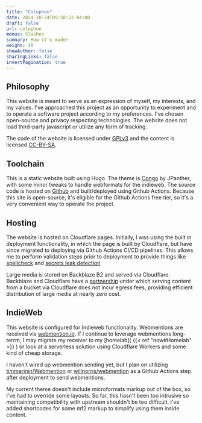 ```yaml
---
title: "Colophon"
date: 2024-10-24T09:58:22-04:00
draft: false
url: colophon
menus: Slashes
summary: How it's made!
weight: 40
showAuthor: false
sharingLinks: false
invertPagination: true
---
```


## Philosophy

This website is meant to serve as an expression of myself, my interests, and my values. I've approached this project as an opportunity to experiment and to operate a software project according to my preferences. I've chosen open-source and privacy respecting technologies. The website does not load third-party javascript or utilize any form of tracking.

The code of the website is licensed under [GPLv3](https://www.gnu.org/licenses/gpl-3.0-standalone.html) and the content is licensed [CC-BY-SA](https://creativecommons.org/licenses/by-sa/4.0/).

## Toolchain

This is a static website built using Hugo. The theme is [Congo](https://git.io/hugo-congo) by JPanther, with some minor tweaks to handle webformats for the indieweb. The source code is hosted on [Github](https://github.com/blbecker/bckr.me) and built/deployed using Github Actions. Because this site is open-source, it's eligible for the Github Actions free tier, so it's a very convenient way to operate the project.

## Hosting

The website is hosted on Cloudflare pages. Initially, I was using the built in deployment functionality, in which the page is built by Cloudflare, but have since migrated to deploying via Github Actions CI/CD pipelines. This allows me to perform validation steps prior to deployment to provide things like [spellcheck](https://github.com/tbroadley/spellchecker-cli) and [secrets leak detection](https://github.com/gitleaks/gitleaks)

Large media is stored on Backblaze B2 and served via Cloudflare. Backblaze and Cloudflare have a [partnership](https://www.backblaze.com/docs/cloud-storage-deliver-public-backblaze-b2-content-through-cloudflare-cdn) under which serving content from a bucket via Cloudflare does not incur egress fees, providing efficient distribution of large media at nearly zero cost.

## IndieWeb

This website is configured for Indieweb functionality. Webmentions are received via [webmention.io](https://webmention.io/). If I continue to leverage webmentions long-terrm, I may migrate my receiver to my [homelab]( {{< ref "now#Homelab" >}} ) or look at a serverless solution using Cloudflare Workers and some kind of cheap storage.

I haven't wired up webmention sending yet, but I plan on utilizing [timmarinin/Webmention](https://github.com/timmarinin/webmention) or [willnorris/webmention](https://github.com/willnorris/webmention) as a Github Actions step after deployment to send webmentions.

My current theme doesn't include microformats markup out of the box, so I've had to override some layouts. So far, this hasn't been too intrusive so maintaining compatibility with upstream shouldn't be too difficult. I've added shortcodes for some mf2 markup to simplify using them inside content.
